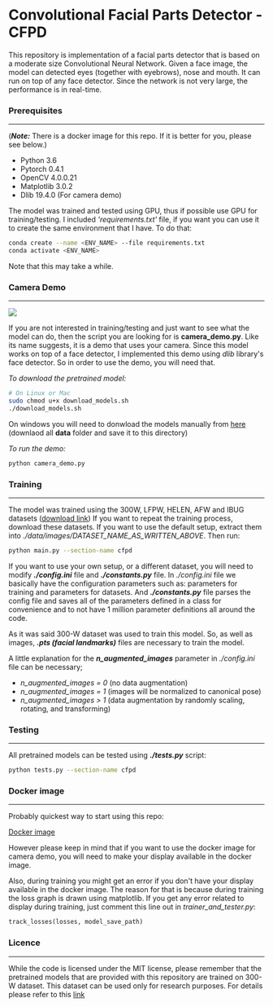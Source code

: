 # **C**onvolutional **F**acial **P**arts **D**etector - CFPD
This repository is implementation of a facial parts detector
that is based on a moderate size Convolutional Neural Network.
Given a face image, the model can detected eyes (together with
eyebrows), nose and mouth. It can run on top of any face 
detector. Since the network is not very large, the performance
is in real-time.


### Prerequisites

---
(***Note:*** There is a docker image for this repo. If it is
better for you, please see below.)
* Python 3.6
* Pytorch 0.4.1
* OpenCV 4.0.0.21
* Matplotlib 3.0.2
* Dlib 19.4.0 (For camera demo)

The model was trained and tested using GPU, thus if possible
use GPU for training/testing. I included *'requirements.txt'*
file, if you want you can use it to create the same environment
that I have. To do that:

```bash
conda create --name <ENV_NAME> --file requirements.txt
conda activate <ENV_NAME>
```
Note that this may take a while.

### Camera Demo

---
![](output.gif)

If you are not interested in training/testing and just want
to see what the model can do, then the script you are looking
for is **camera_demo.py**. Like its name suggests, it is a
demo that uses your camera. Since this model works on top of
a face detector, I implemented this demo using *dlib* library's
face detector. So in order to use the demo, you will need that.

*To download the pretrained model:*
```bash
# On Linux or Mac
sudo chmod u+x download_models.sh
./download_models.sh
```
On windows you will need to donwload the models manually from [here](https://1drv.ms/f/s!AjmsnJ7wS5KLgoVAyAaiR6HI2_YQkA)
(downlaod all **data** folder and save it to this directory)
 
*To run the demo:*
```python
python camera_demo.py
```

### Training

---
The model was trained using the 300W, LFPW, HELEN, AFW and 
IBUG datasets ([download link](https://ibug.doc.ic.ac.uk/resources/facial-point-annotations/)) 
If you want to repeat the training process, download these
datasets. If you want to use the default setup, extract them 
into *./data/images/DATASET_NAME_AS_WRITTEN_ABOVE*. Then run:

```bash
python main.py --section-name cfpd
```

If you want to use your own setup, or a different dataset, 
you will need to modify ***./config.ini*** file and ***./constants.py***
file. In *./config.ini* file we basically have the configuration
parameters such as: parameters for training and parameters for
datasets. And ***./constants.py*** file parses the config file
and saves all of the parameters defined in a class for convenience
and to not have 1 million parameter definitions all around the code.

As it was said 300-W dataset was used to train this model.
So, as well as images, ***.pts (facial landmarks)*** files
are necessary to train the model.

A little explanation for the ***n_augmented_images*** parameter
in *./config.ini* file can be necessary;

* *n_augmented_images = 0* (no data augmentation)
* *n_augmented_images = 1* (images will be normalized to canonical pose) 
* *n_augmented_images > 1* (data augmentation by randomly scaling, rotating, and transforming)


### Testing

---
All pretrained models can be tested using ***./tests.py***
script:

```bash
python tests.py --section-name cfpd
```
### Docker image

---
Probably quickest way to start using this repo:

[Docker image](https://hub.docker.com/r/kivancyuksel/alluneed)

However please keep in mind that if you want to use the docker
image for camera demo, you will need to make
your display available in the docker image. 

Also, during training you might get an error if you don't have
your display available in the docker image. The reason for that
is because during training the loss graph is drawn using matplotlib.
If you get any error related to display during training, just
comment this line out in *trainer_and_tester.py*:

```python
track_losses(losses, model_save_path)
```

### Licence

---
While the code is licensed under the MIT license, 
please remember that the pretrained models that are provided
with this repository are trained on 300-W dataset. This
dataset can be used only for research purposes. For details
please refer to this [link](https://ibug.doc.ic.ac.uk/resources/facial-point-annotations/)
